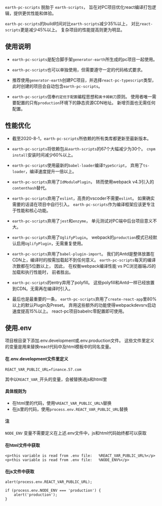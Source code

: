 `earth-pc-scripts` 脱胎于 `earth-scripts`，
旨在对PC项目优化react编译打包逻辑，提供更优性能和体验。

`earth-pc-scripts`的build时间对比`earth-scripts`减少35%以上，
对比`react-scripts`更是减少45%以上。
复杂项目的性能提高则更为明显。


## 使用说明

- `earth-pc-scripts`是配合脚手架`generator-earth`所生成的pc项目一起使用。

- `earth-pc-scripts`也可以单独使用，但需要遵守一定的代码格式要求。

- 推荐使用`generator-earth`创建PC项目，并选择`react-pc-typescript`类型，
此时创建的项目会自动包含`earth-pc-scripts`。

- `earth-pc-scripts`信奉`约定优于配置`编程思想和`奥卡姆剃刀`原则。
使用者唯一需要配置的只有`production`环境下的静态资源CDN地址。
新增页面也无需任何配置。



## 性能优化

- 截至2020-8-1，`earth-pc-scripts`所依赖的所有类库都更新至最新版本。

- `earth-pc-scripts`将依赖包从`earth-scripts`的67个大幅减少为30个。
`cnpm install`安装时间减少60%以上。

- `earth-pc-scripts`使用最新的`babel-loader`编译`TypeScript`，
弃用了`ts-loader`，编译速度提升一倍以上。

- `earth-pc-scripts`弃用了`IdModulePlugin`，
转而使用webpack v4.3引入的`contenthash`替代。

- `earth-pc-scripts`弃用了`eslint`，高贵的vscoder不需要`eslint`。
如果确实需要的话请在项目中自行引入。
`earth-pc-scripts`作为编译框架应该更专注于性能和核心功能。

- `earth-pc-scripts`弃用了`jest`和`enzyme`，
单元测试对PC端中后台项目意义不大。

- `earth-pc-scripts`弃用了`UglifyPlugin`。
webpack的`production`模式已经默认启用`UglifyPlugin`，无需重复使用。

- `earth-pc-scripts`弃用了`babel-plugin-import`。
我们的Antd是整体放置在CDN上，编译时的按需加载起不到任何意义。
`earth-pc-scripts`每天的编译次数都在5位数以上，
因此，
在权衡webpack编译性能 vs PC浏览器端JS的加载和执行性能时，
前者胜出。

- `earth-pc-scripts`的entry弃用了polyfill。
这些polyfill和Antd一样已经放置到CDN。无需再在编译时引入。

- 最后也是最重要的一条，
`earth-pc-scripts`弃用了`create-react-app`里80%以上的默认Plugin及Preset。
弃用这些额外的功能使得webpackdevsrv启动速度提高15%以上。
react-pc项目babelrc零配置即可使用。





## 使用.env

项目根目录下添加.env.development或.env.production文件。
这些文件里定义的变量是用来替换react代码中及html模板中的同名变量。


#### 在.env.development文件里定义

```
REACT_VAR_PUBLIC_URL=finance.57.com
```

其中以`REACT_VAR_`开头的变量，会被替换进js和html里


#### 具体规则为

- 在html里的代码，使用`%REACT_VAR_PUBLIC_URL%`替换
- 在js里的代码，使用`process.env.REACT_VAR_PUBLIC_URL`替换

#### 注

`NODE_ENV` 变量不需要定义在上述.env文件中，js和html代码始终都可以获取

#### 在html文件中获取

```
<p>this variable is read from .env file:   %REACT_VAR_PUBLIC_URL%</p>
<p>this variable is read from .env file:   %NODE_ENV%</p>
```

#### 在js文件中获取

```
alert(process.env.REACT_VAR_PUBLIC_URL);

if (process.env.NODE_ENV === 'production') {
    alert('production');
}
```

